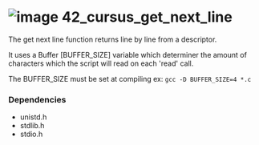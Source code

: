 # ![image](https://user-images.githubusercontent.com/65516841/136139349-182185b3-d792-4c74-ab5e-ae93dbe4dbad.png) 42_cursus_get_next_line

The get next line function returns line by line from a descriptor. 

It uses a Buffer [BUFFER_SIZE] variable which determiner the amount of characters which the script will read on each 'read' call.

The BUFFER_SIZE must be set at compiling ex: `gcc -D BUFFER_SIZE=4 *.c` 

### Dependencies 
- unistd.h
- stdlib.h
- stdio.h

